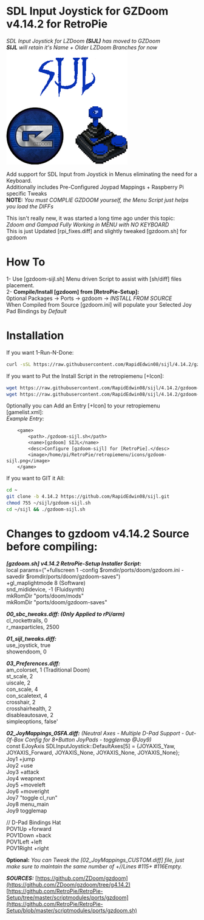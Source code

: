 # SDL Input Joystick for GZDoom v4.14.2 for RetroPie  
*SDL Input Joystick for LZDoom **(SIJL)** has moved to GZDoom*  
***SIJL** will retain it's Name + Older LZDoom Branches for now*  
![gzdoom-sijl.png](https://raw.githubusercontent.com/RapidEdwin08/sijl/4.14.2/gzdoom-sijl.png)  

Add support for SDL Input from Joystick in Menus eliminating the need for a Keyboard.  
Additionally includes Pre-Configured Joypad Mappings + Raspberry Pi specific Tweaks  
**NOTE:** *You must COMPLIE GZDOOM yourself, the Menu Script just helps you load the DIFFs*  

This isn't really new, it was started a long time ago under this topic:  
*Zdoom and Gampad Fully Working in MENU with NO KEYBOARD*  
This is just Updated [rpi_fixes.diff] and slightly tweaked [gzdoom.sh] for gzdoom  

# How To  
1- Use [gzdoom-sijl.sh] Menu driven Script to assist with [sh/diff] files placement.  
2- **Compile/Install [gzdoom] from [RetroPie-Setup]:**  
0ptional Packages -> Ports -> gzdoom -> *INSTALL FROM SOURCE*  
When Compiled from Source [gzdoom.ini] will populate your Selected Joy Pad Bindings by *Default*  

# Installation  
If you want 1-Run-N-Done:
```bash
curl -sSL https://raw.githubusercontent.com/RapidEdwin08/sijl/4.14.2/gzdoom-sijl.sh  | bash
```

If you want to Put the Install Script in the retropiemenu [+Icon]:  

```bash
wget https://raw.githubusercontent.com/RapidEdwin08/sijl/4.14.2/gzdoom-sijl.sh -P ~/RetroPie/retropiemenu
wget https://raw.githubusercontent.com/RapidEdwin08/sijl/4.14.2/gzdoom-sijl.png -P ~/RetroPie/retropiemenu/icons
```

0ptionally you can Add an Entry [+Icon] to your retropiemenu [gamelist.xml]:  
*Example Entry:*  
```
	<game>
		<path>./gzdoom-sijl.sh</path>
		<name>[gzdoom] SIJL</name>
		<desc>Configure [gzdoom-sijl] for [RetroPie].</desc>
		<image>/home/pi/RetroPie/retropiemenu/icons/gzdoom-sijl.png</image>
	</game>
```

If you want to GIT it All:  
```bash
cd ~
git clone -b 4.14.2 https://github.com/RapidEdwin08/sijl.git
chmod 755 ~/sijl/gzdoom-sijl.sh
cd ~/sijl && ./gzdoom-sijl.sh

```

# Changes to gzdoom v4.14.2 Source before compiling:  

***[gzdoom.sh] v4.14.2 RetroPie-Setup Installer Script:***  
local params=("+fullscreen 1 -config $romdir/ports/doom/gzdoom.ini -savedir $romdir/ports/doom/gzdoom-saves")  
+gl_maplightmode 8 (Software)  
snd_mididevice, -1 (Fluidsynth)  
mkRomDir "ports/doom/mods"  
mkRomDir "ports/doom/gzdoom-saves"  

***00_sbc_tweaks.diff: (0nly Applied to rPi/arm)***  
cl_rockettrails, 0  
r_maxparticles, 2500  

***01_sijl_tweaks.diff:***  
use_joystick, true  
showendoom, 0  

***03_Preferences.diff:***  
am_colorset, 1 (Traditional Doom)  
st_scale, 2  
uiscale, 2  
con_scale, 4  
con_scaletext, 4  
crosshair, 2  
crosshairhealth, 2  
disableautosave, 2  
simpleoptions, false'  

***02_JoyMappings_0SFA.diff:*** *(Neutral Axes - Multiple D-Pad Support - 0ut-0f-Box Config for 8+Button JoyPads - togglemap @Joy9)*  
const EJoyAxis SDLInputJoystick::DefaultAxes[5] = {JOYAXIS_Yaw, JOYAXIS_Forward, JOYAXIS_None, JOYAXIS_None, JOYAXIS_None};  
Joy1 +jump  
Joy2 +use  
Joy3 +attack  
Joy4 weapnext  
Joy5 +moveleft  
Joy6 +moveright  
Joy7 "toggle cl_run"  
Joy8 menu_main  
Joy9 togglemap  
  
// D-Pad Bindings Hat  
POV1Up +forward  
POV1Down +back  
POV1Left +left  
POV1Right +right  
  
**0ptional:**
*You can Tweak the [02_JoyMappings_CUSTOM.diff] file, just make sure to maintain the same number of +//Lines #115+ #116Empty.*  

***SOURCES:***
[https://github.com/ZDoom/gzdoom](https://github.com/ZDoom/gzdoom/tree/g4.14.2)  
[https://github.com/RetroPie/RetroPie-Setup/tree/master/scriptmodules/ports/gzdoom](https://github.com/RetroPie/RetroPie-Setup/blob/master/scriptmodules/ports/gzdoom.sh)  
